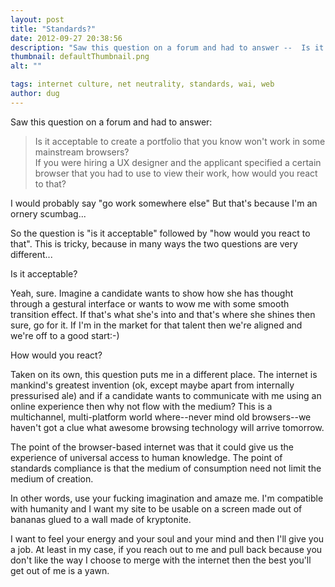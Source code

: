```yaml
---
layout: post
title: "Standards?"
date: 2012-09-27 20:38:56
description: "Saw this question on a forum and had to answer --  Is it acceptable to create a portfolio that you know won&#8217;t work in some mainstream browsers? If you were hiring a UX designer and the applicant specified a certain browser&#8230;"
thumbnail: defaultThumbnail.png
alt: ""

tags: internet culture, net neutrality, standards, wai, web
author: dug
---
```


<p>Saw this question on a forum and had to answer:</p>

<blockquote><p>Is it acceptable to create a portfolio that you know won't work in some mainstream browsers?<br />
If you were hiring a UX designer and the applicant specified a certain browser that you had to use to view their work, how would you react to that?</p></blockquote>

<p>I would probably say "go work somewhere else" But that's because I'm an ornery scumbag...</p>

<p>So the question is "is it acceptable" followed by "how would you react to that". This is tricky, because in many ways the two questions are very different...</p>

<p>Is it acceptable? </p>

<p>Yeah, sure. Imagine a candidate wants to show how she has thought through a gestural interface or wants to wow me with some smooth transition effect. If that's what she's into and that's where she shines then sure, go for it. If I'm in the market for that talent then we're aligned and we're off to a good start:-)</p>

<p>How would you react? </p>

<p>Taken on its own, this question puts me in a different place. The internet is mankind's greatest invention (ok, except maybe apart from internally pressurised ale) and if a candidate wants to communicate with me using an online experience then why not flow with the medium? This is a multichannel, multi-platform world where--never mind old browsers--we haven't got a clue what awesome browsing technology will arrive tomorrow.</p>

<p>The point of the browser-based internet was that it could give us the experience of universal access to human knowledge. The point of standards compliance is that the medium of consumption need not limit the medium of creation.</p>

<p>In other words, use your fucking imagination and amaze me. I'm compatible with humanity and I want my site to be usable on a screen made out of bananas glued to a wall made of kryptonite.</p>

<p>I want to feel your energy and your soul and your mind and then I'll give you a job. At least in my case, if you reach out to me and pull back because you don't like the way I choose to merge with the internet then the best you'll get out of me is a yawn.</p>
